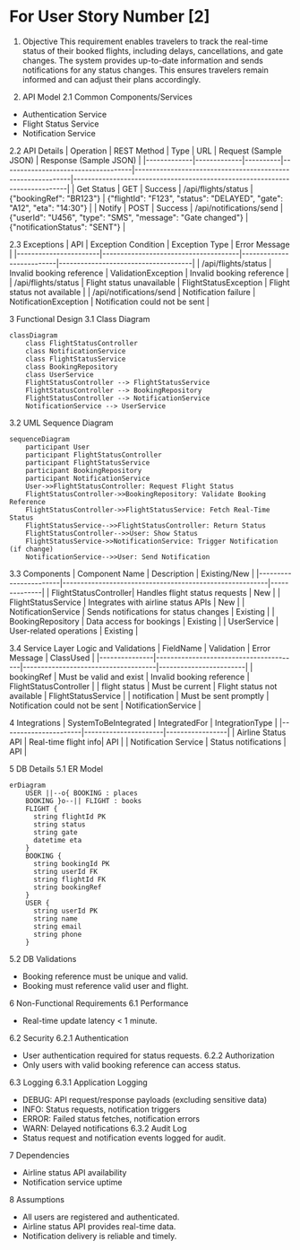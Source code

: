 # For User Story Number [2]

1. Objective
This requirement enables travelers to track the real-time status of their booked flights, including delays, cancellations, and gate changes. The system provides up-to-date information and sends notifications for any status changes. This ensures travelers remain informed and can adjust their plans accordingly.

2. API Model
2.1 Common Components/Services
- Authentication Service
- Flight Status Service
- Notification Service

2.2 API Details
| Operation   | REST Method | Type     | URL                                | Request (Sample JSON)                                      | Response (Sample JSON)                                                     |
|-------------|-------------|----------|------------------------------------|------------------------------------------------------------|----------------------------------------------------------------------------|
| Get Status  | GET         | Success  | /api/flights/status                | {"bookingRef": "BR123"}                                  | {"flightId": "F123", "status": "DELAYED", "gate": "A12", "eta": "14:30"} |
| Notify      | POST        | Success  | /api/notifications/send            | {"userId": "U456", "type": "SMS", "message": "Gate changed"} | {"notificationStatus": "SENT"}                                         |

2.3 Exceptions
| API                   | Exception Condition                  | Exception Type           | Error Message                       |
|-----------------------|--------------------------------------|--------------------------|-------------------------------------|
| /api/flights/status   | Invalid booking reference             | ValidationException      | Invalid booking reference           |
| /api/flights/status   | Flight status unavailable             | FlightStatusException    | Flight status not available         |
| /api/notifications/send | Notification failure                | NotificationException    | Notification could not be sent      |

3 Functional Design
3.1 Class Diagram
```mermaid
classDiagram
    class FlightStatusController
    class NotificationService
    class FlightStatusService
    class BookingRepository
    class UserService
    FlightStatusController --> FlightStatusService
    FlightStatusController --> BookingRepository
    FlightStatusController --> NotificationService
    NotificationService --> UserService
```

3.2 UML Sequence Diagram
```mermaid
sequenceDiagram
    participant User
    participant FlightStatusController
    participant FlightStatusService
    participant BookingRepository
    participant NotificationService
    User->>FlightStatusController: Request Flight Status
    FlightStatusController->>BookingRepository: Validate Booking Reference
    FlightStatusController->>FlightStatusService: Fetch Real-Time Status
    FlightStatusService-->>FlightStatusController: Return Status
    FlightStatusController-->>User: Show Status
    FlightStatusService->>NotificationService: Trigger Notification (if change)
    NotificationService-->>User: Send Notification
```

3.3 Components
| Component Name         | Description                                             | Existing/New |
|-----------------------|---------------------------------------------------------|--------------|
| FlightStatusController| Handles flight status requests                          | New          |
| FlightStatusService   | Integrates with airline status APIs                     | New          |
| NotificationService   | Sends notifications for status changes                  | Existing     |
| BookingRepository     | Data access for bookings                                | Existing     |
| UserService           | User-related operations                                 | Existing     |

3.4 Service Layer Logic and Validations
| FieldName     | Validation                             | Error Message                       | ClassUsed              |
|---------------|----------------------------------------|-------------------------------------|------------------------|
| bookingRef    | Must be valid and exist                | Invalid booking reference           | FlightStatusController |
| flight status | Must be current                        | Flight status not available         | FlightStatusService    |
| notification  | Must be sent promptly                  | Notification could not be sent      | NotificationService    |

4 Integrations
| SystemToBeIntegrated | IntegratedFor         | IntegrationType |
|----------------------|----------------------|-----------------|
| Airline Status API   | Real-time flight info| API             |
| Notification Service | Status notifications | API             |

5 DB Details
5.1 ER Model
```mermaid
erDiagram
    USER ||--o{ BOOKING : places
    BOOKING }o--|| FLIGHT : books
    FLIGHT {
      string flightId PK
      string status
      string gate
      datetime eta
    }
    BOOKING {
      string bookingId PK
      string userId FK
      string flightId FK
      string bookingRef
    }
    USER {
      string userId PK
      string name
      string email
      string phone
    }
```

5.2 DB Validations
- Booking reference must be unique and valid.
- Booking must reference valid user and flight.

6 Non-Functional Requirements
6.1 Performance
- Real-time update latency < 1 minute.

6.2 Security
6.2.1 Authentication
- User authentication required for status requests.
6.2.2 Authorization
- Only users with valid booking reference can access status.

6.3 Logging
6.3.1 Application Logging
- DEBUG: API request/response payloads (excluding sensitive data)
- INFO: Status requests, notification triggers
- ERROR: Failed status fetches, notification errors
- WARN: Delayed notifications
6.3.2 Audit Log
- Status request and notification events logged for audit.

7 Dependencies
- Airline status API availability
- Notification service uptime

8 Assumptions
- All users are registered and authenticated.
- Airline status API provides real-time data.
- Notification delivery is reliable and timely.
